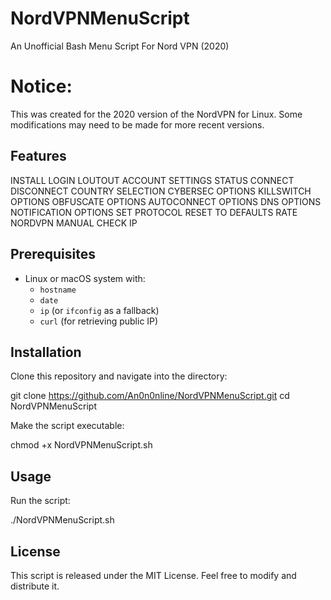 # NordVPNMenuScript
An Unofficial Bash Menu Script For Nord VPN (2020)

# Notice:
This was created for the 2020 version of the NordVPN for Linux.
Some modifications may need to be made for more recent versions.

## Features
INSTALL
LOGIN
LOUTOUT
ACCOUNT
SETTINGS
STATUS
CONNECT
DISCONNECT
COUNTRY SELECTION
CYBERSEC OPTIONS
KILLSWITCH OPTIONS
OBFUSCATE OPTIONS
AUTOCONNECT OPTIONS
DNS OPTIONS
NOTIFICATION OPTIONS
SET PROTOCOL
RESET TO DEFAULTS
RATE NORDVPN
MANUAL
CHECK IP

## Prerequisites

- Linux or macOS system with:
  - `hostname`
  - `date`
  - `ip` (or `ifconfig` as a fallback)
  - `curl` (for retrieving public IP)

## Installation

Clone this repository and navigate into the directory:

git clone https://github.com/An0n0nline/NordVPNMenuScript.git
cd NordVPNMenuScript

Make the script executable:

chmod +x NordVPNMenuScript.sh

## Usage

Run the script:

./NordVPNMenuScript.sh


## License

This script is released under the MIT License. Feel free to modify and distribute it.
